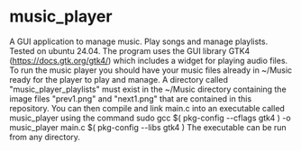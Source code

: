 # music_player
A GUI application to manage music. Play songs and manage playlists. Tested on ubuntu 24.04.
The program uses the GUI library GTK4 (https://docs.gtk.org/gtk4/) which includes a widget for playing audio files.
To run the music player you should have your music files already in ~/Music ready for the player to play and manage.
A directory called "music_player_playlists" must exist in the ~/Music directory containing the image files "prev1.png" and "next1.png"
that are contained in this repository.
You can then compile and link main.c into an executable called music_player using the command
  sudo gcc $( pkg-config --cflags gtk4 ) -o music_player main.c $( pkg-config --libs gtk4 )
The executable can be run from any directory.
